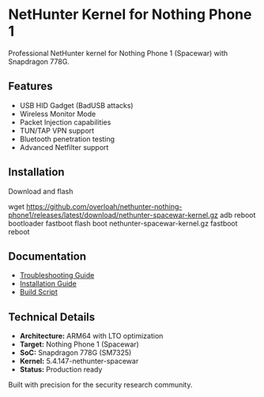 # NetHunter Kernel for Nothing Phone 1

Professional NetHunter kernel for Nothing Phone 1 (Spacewar) with Snapdragon 778G.

## Features
- USB HID Gadget (BadUSB attacks)
- Wireless Monitor Mode  
- Packet Injection capabilities
- TUN/TAP VPN support
- Bluetooth penetration testing
- Advanced Netfilter support

## Installation

Download and flash

wget https://github.com/overloah/nethunter-nothing-phone1/releases/latest/download/nethunter-spacewar-kernel.gz
adb reboot bootloader
fastboot flash boot nethunter-spacewar-kernel.gz
fastboot reboot
## Documentation
- [Troubleshooting Guide](docs/TROUBLESHOOTING.md)
- [Installation Guide](docs/INSTALLATION.md)  
- [Build Script](scripts/build-kernel.sh)

## Technical Details
- **Architecture:** ARM64 with LTO optimization
- **Target:** Nothing Phone 1 (Spacewar)
- **SoC:** Snapdragon 778G (SM7325)
- **Kernel:** 5.4.147-nethunter-spacewar
- **Status:** Production ready

Built with precision for the security research community.
